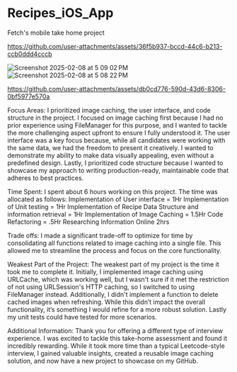 # Recipes_iOS_App
Fetch's mobile take home project


https://github.com/user-attachments/assets/36f5b937-bccd-44c6-b213-ccb0ddd4cccb

![Screenshot 2025-02-08 at 5 09 02 PM](https://github.com/user-attachments/assets/f01e0adf-8736-430b-b947-8275ffe5b24f)
![Screenshot 2025-02-08 at 5 08 22 PM](https://github.com/user-attachments/assets/77f10a6c-e0df-4216-a82b-6b25498bb265)


https://github.com/user-attachments/assets/db0cd776-590d-43d6-8306-0bf5977e570a



Focus Areas: I prioritized image caching, the user interface, and code structure in the project. I focused on image caching first because I had no prior experience using FileManager for this purpose, and I wanted to tackle the more challenging aspect upfront to ensure I fully understood it. The user interface was a key focus because, while all candidates were working with the same data, we had the freedom to present it creatively. I wanted to demonstrate my ability to make data visually appealing, even without a predefined design. Lastly, I prioritized code structure because I wanted to showcase my approach to writing production-ready, maintainable code that adheres to best practices.

Time Spent: I spent about 6 hours working on this project. The time was allocated as follows:
Implementation of User interface = 1Hr
Implementation of Unit testing = 1Hr
Implementation of Recipe Data Structure and information retrieval = 1Hr
Implementation of Image Caching = 1.5Hr
Code Refactoring = .5Hr
Researching Information Online 2hrs

Trade offs: I made a significant trade-off to optimize for time by consolidating all functions related to image caching into a single file. This allowed me to streamline the process and focus on the core functionality.

Weakest Part of the Project: The weakest part of my project is the time it took me to complete it. Initially, I implemented image caching using URLCache, which was working well, but I wasn't sure if it met the restriction of not using URLSession's HTTP caching, so I switched to using FileManager instead. Additionally, I didn't implement a function to delete cached images when refreshing. While this didn’t impact the overall functionality, it’s something I would refine for a more robust solution. Lastly my unit tests could have tested for more scenarios.

Additional Information: Thank you for offering a different type of interview experience. I was excited to tackle this take-home assessment and found it incredibly rewarding. While it took more time than a typical Leetcode-style interview, I gained valuable insights, created a reusable image caching solution, and now have a new project to showcase on my GitHub.
